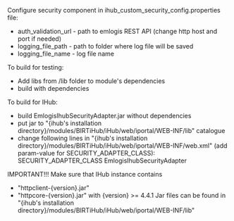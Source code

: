 Configure security component in ihub_custom_security_config.properties file:
- auth_validation_url - path to emlogis REST API (change http host and port if needed)
- logging_file_path - path to folder where log file will be saved
- logging_file_name - log file name

To build for testing:
- Add libs from /lib folder to module's dependencies
- build with dependencies

To build for IHub:
- build EmlogisIhubSecurityAdapter.jar without dependencies
- put jar to "{ihub's installation directory}/modules/BIRTiHub/iHub/web/iportal/WEB-INF/lib" catalogue
- change following lines in "{ihub's installation directory}/modules/BIRTiHub/iHub/web/iportal/WEB-INF/web.xml"
 (add param-value for SECURITY_ADAPTER_CLASS):
        <param-name>SECURITY_ADAPTER_CLASS</param-name>
        <param-value>EmlogisIhubSecurityAdapter</param-value>

IMPORTANT!!!
Make sure that IHub instance contains
- "httpclient-{version}.jar"
- "httpcore-{version}.jar"
with {version} >= 4.4.1
Jar files can be found in "{ihub's installation directory}/modules/BIRTiHub/iHub/web/iportal/WEB-INF/lib"